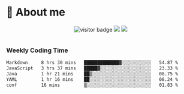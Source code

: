 <!-- ![](https://youpai.roccoshi.top/img/20200804214216.png) -->

# 🧐 About me
 
<p align="center">
<img src="https://visitor-badge.laobi.icu/badge?page_id=Lincest.Lincest&title=hits" alt="visitor badge"/>
<a href="mailto:imroccoshi@gmail.com"><img src="https://img.shields.io/badge/gmail-imroccoshi%40gmail.com-red"></a>
<a href="https://blog.roccoshi.top"><img src="https://img.shields.io/badge/blog-roccoshi-green"></a>
</p>

<div align="center">
  <img src="https://github-readme-stats.vercel.app/api?username=Lincest&show_icons=true&count_private=true&show_owner=true" alt="">
   <!-- <img src="https://github-readme-stats.vercel.app/api/wakatime?username=Moreality&v=2" alt=""/> -->
</div>

### Weekly Coding Time

<!--START_SECTION:waka-->

```txt
Markdown     8 hrs 30 mins   █████████████▓░░░░░░░░░░░   54.87 %
JavaScript   3 hrs 37 mins   █████▓░░░░░░░░░░░░░░░░░░░   23.33 %
Java         1 hr 21 mins    ██▒░░░░░░░░░░░░░░░░░░░░░░   08.75 %
YAML         1 hr 16 mins    ██░░░░░░░░░░░░░░░░░░░░░░░   08.24 %
conf         16 mins         ▒░░░░░░░░░░░░░░░░░░░░░░░░   01.83 %
```

<!--END_SECTION:waka-->


